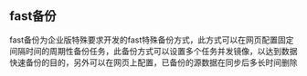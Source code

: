 ## fast备份

fast备份为企业版特殊要求开发的fast特殊备份方式，此方式可以在网页配置固定间隔时间的周期性备份任务，此备份方式可以设置多个任务并发镜像，以达到数据快速备份的目的，另外可以在网页上配置，已备份的源数据在同步后多长时间删除